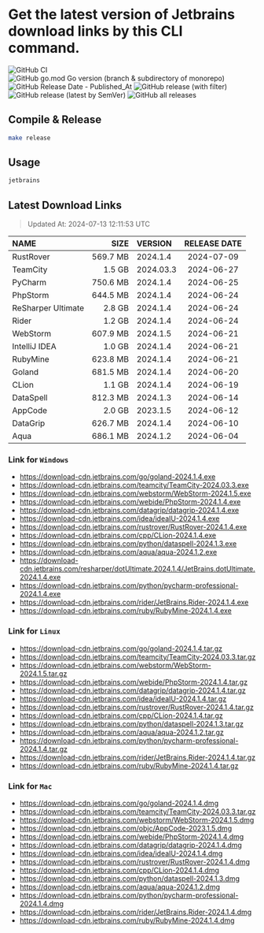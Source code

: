 # Get the latest version of Jetbrains download links by this CLI command.

![GitHub CI](https://github.com/designinlife/jetbrains/actions/workflows/ci.yml/badge.svg)
![GitHub go.mod Go version (branch & subdirectory of monorepo)](https://img.shields.io/github/go-mod/go-version/designinlife/jetbrains/master)
![GitHub Release Date - Published_At](https://img.shields.io/github/release-date/designinlife/jetbrains)
![GitHub release (with filter)](https://img.shields.io/github/v/release/designinlife/jetbrains)
![GitHub release (latest by SemVer)](https://img.shields.io/github/downloads/designinlife/jetbrains/v1.1.10/total)
![GitHub all releases](https://img.shields.io/github/downloads/designinlife/jetbrains/total)

## Compile & Release

```bash
make release
```

## Usage

```bash
jetbrains
```

## Latest Download Links

> Updated At: 2024-07-13 12:11:53 UTC

| NAME | SIZE | VERSION | RELEASE DATE |
| :-- | --: | :-- | :--: |
| RustRover | 569.7 MB | 2024.1.4 | 2024-07-09 |
| TeamCity | 1.5 GB | 2024.03.3 | 2024-06-27 |
| PyCharm | 750.6 MB | 2024.1.4 | 2024-06-25 |
| PhpStorm | 644.5 MB | 2024.1.4 | 2024-06-24 |
| ReSharper Ultimate | 2.8 GB | 2024.1.4 | 2024-06-24 |
| Rider | 1.2 GB | 2024.1.4 | 2024-06-24 |
| WebStorm | 607.9 MB | 2024.1.5 | 2024-06-21 |
| IntelliJ IDEA | 1.0 GB | 2024.1.4 | 2024-06-21 |
| RubyMine | 623.8 MB | 2024.1.4 | 2024-06-21 |
| Goland | 681.5 MB | 2024.1.4 | 2024-06-20 |
| CLion | 1.1 GB | 2024.1.4 | 2024-06-19 |
| DataSpell | 812.3 MB | 2024.1.3 | 2024-06-14 |
| AppCode | 2.0 GB | 2023.1.5 | 2024-06-12 |
| DataGrip | 626.7 MB | 2024.1.4 | 2024-06-10 |
| Aqua | 686.1 MB | 2024.1.2 | 2024-06-04 |

### Link for `Windows`

* <https://download-cdn.jetbrains.com/go/goland-2024.1.4.exe>
* <https://download-cdn.jetbrains.com/teamcity/TeamCity-2024.03.3.exe>
* <https://download-cdn.jetbrains.com/webstorm/WebStorm-2024.1.5.exe>
* <https://download-cdn.jetbrains.com/webide/PhpStorm-2024.1.4.exe>
* <https://download-cdn.jetbrains.com/datagrip/datagrip-2024.1.4.exe>
* <https://download-cdn.jetbrains.com/idea/ideaIU-2024.1.4.exe>
* <https://download-cdn.jetbrains.com/rustrover/RustRover-2024.1.4.exe>
* <https://download-cdn.jetbrains.com/cpp/CLion-2024.1.4.exe>
* <https://download-cdn.jetbrains.com/python/dataspell-2024.1.3.exe>
* <https://download-cdn.jetbrains.com/aqua/aqua-2024.1.2.exe>
* <https://download-cdn.jetbrains.com/resharper/dotUltimate.2024.1.4/JetBrains.dotUltimate.2024.1.4.exe>
* <https://download-cdn.jetbrains.com/python/pycharm-professional-2024.1.4.exe>
* <https://download-cdn.jetbrains.com/rider/JetBrains.Rider-2024.1.4.exe>
* <https://download-cdn.jetbrains.com/ruby/RubyMine-2024.1.4.exe>

### Link for `Linux`

* <https://download-cdn.jetbrains.com/go/goland-2024.1.4.tar.gz>
* <https://download-cdn.jetbrains.com/teamcity/TeamCity-2024.03.3.tar.gz>
* <https://download-cdn.jetbrains.com/webstorm/WebStorm-2024.1.5.tar.gz>
* <https://download-cdn.jetbrains.com/webide/PhpStorm-2024.1.4.tar.gz>
* <https://download-cdn.jetbrains.com/datagrip/datagrip-2024.1.4.tar.gz>
* <https://download-cdn.jetbrains.com/idea/ideaIU-2024.1.4.tar.gz>
* <https://download-cdn.jetbrains.com/rustrover/RustRover-2024.1.4.tar.gz>
* <https://download-cdn.jetbrains.com/cpp/CLion-2024.1.4.tar.gz>
* <https://download-cdn.jetbrains.com/python/dataspell-2024.1.3.tar.gz>
* <https://download-cdn.jetbrains.com/aqua/aqua-2024.1.2.tar.gz>
* <https://download-cdn.jetbrains.com/python/pycharm-professional-2024.1.4.tar.gz>
* <https://download-cdn.jetbrains.com/rider/JetBrains.Rider-2024.1.4.tar.gz>
* <https://download-cdn.jetbrains.com/ruby/RubyMine-2024.1.4.tar.gz>

### Link for `Mac`

* <https://download-cdn.jetbrains.com/go/goland-2024.1.4.dmg>
* <https://download-cdn.jetbrains.com/teamcity/TeamCity-2024.03.3.tar.gz>
* <https://download-cdn.jetbrains.com/webstorm/WebStorm-2024.1.5.dmg>
* <https://download-cdn.jetbrains.com/objc/AppCode-2023.1.5.dmg>
* <https://download-cdn.jetbrains.com/webide/PhpStorm-2024.1.4.dmg>
* <https://download-cdn.jetbrains.com/datagrip/datagrip-2024.1.4.dmg>
* <https://download-cdn.jetbrains.com/idea/ideaIU-2024.1.4.dmg>
* <https://download-cdn.jetbrains.com/rustrover/RustRover-2024.1.4.dmg>
* <https://download-cdn.jetbrains.com/cpp/CLion-2024.1.4.dmg>
* <https://download-cdn.jetbrains.com/python/dataspell-2024.1.3.dmg>
* <https://download-cdn.jetbrains.com/aqua/aqua-2024.1.2.dmg>
* <https://download-cdn.jetbrains.com/python/pycharm-professional-2024.1.4.dmg>
* <https://download-cdn.jetbrains.com/rider/JetBrains.Rider-2024.1.4.dmg>
* <https://download-cdn.jetbrains.com/ruby/RubyMine-2024.1.4.dmg>
